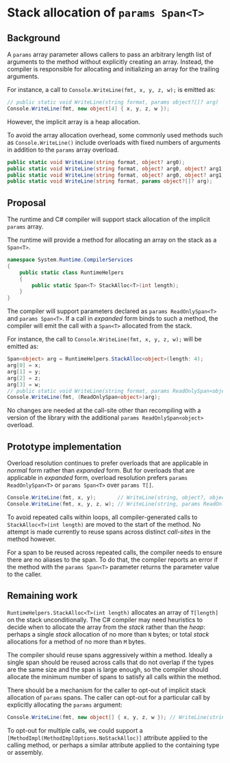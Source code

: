 # Stack allocation of `params Span<T>`

## Background
A `params` array parameter allows callers to pass an arbitrary length list of arguments to the method without explicitly creating an array. Instead, the compiler is responsible for allocating and initializing an array for the trailing arguments.

For instance, a call to `Console.WriteLine(fmt, x, y, z, w);` is emitted as:
```csharp
// public static void WriteLine(string format, params object?[]? arg)
Console.WriteLine(fmt, new object[4] { x, y, z, w });
```
However, the implicit array is a heap allocation.

To avoid the array allocation overhead, some commonly used methods such as `Console.WriteLine()` include overloads with fixed numbers of arguments in addition to the `params` array overload.
```csharp
public static void WriteLine(string format, object? arg0);
public static void WriteLine(string format, object? arg0, object? arg1);
public static void WriteLine(string format, object? arg0, object? arg1, object? arg2);
public static void WriteLine(string format, params object?[]? arg);
```

## Proposal
The runtime and C# compiler will support stack allocation of the implicit `params` array.

The runtime will provide a method for allocating an array on the stack as a `Span<T>`.
```csharp
namespace System.Runtime.CompilerServices
{
    public static class RuntimeHelpers
    {
        public static Span<T> StackAlloc<T>(int length);
    }
}
```
The compiler will support parameters declared as `params ReadOnlySpan<T>` and `params Span<T>`.
If a call in _expanded_ form binds to such a method, the compiler will emit the call with a `Span<T>` allocated from the stack.

For instance, the call to `Console.WriteLine(fmt, x, y, z, w);` will be emitted as:
```csharp
Span<object> arg = RuntimeHelpers.StackAlloc<object>(length: 4);
arg[0] = x;
arg[1] = y;
arg[2] = z;
arg[3] = w;
// public static void WriteLine(string format, params ReadOnlySpan<object?> arg)
Console.WriteLine(fmt, (ReadOnlySpan<object>)arg);
```
No changes are needed at the call-site other than recompiling with a version of the library with the additional `params ReadOnlySpan<object>` overload.

## Prototype implementation
Overload resolution continues to prefer overloads that are applicable in _normal_ form rather than _expanded_ form.
But for overloads that are applicable in _expanded_ form, overload resolution prefers `params ReadOnlySpan<T>` or `params Span<T>` over `params T[]`.
```csharp
Console.WriteLine(fmt, x, y);       // WriteLine(string, object?, object?)
Console.WriteLine(fmt, x, y, z, w); // WriteLine(string, params ReadOnlySpan<object?>)
```

To avoid repeated calls within loops, all compiler-generated calls to `StackAlloc<T>(int length)` are moved to the start of the method.
No attempt is made currently to reuse spans across distinct _call-sites_ in the method however.

For a span to be reused across repeated calls, the compiler needs to ensure there are no aliases to the span.
To do that, the compiler reports an error if the method with the `params Span<T>` parameter returns the parameter value to the caller.

## Remaining work
`RuntimeHelpers.StackAlloc<T>(int length)` allocates an array of `T[length]` on the stack unconditionally.
The C# compiler may need heuristics to decide when to allocate the array from the _stack_ rather than the _heap_: perhaps a single _stack_ allocation of no more than `N` bytes; or total _stack_ allocations for a method of no more than `M` bytes.

The compiler should reuse spans aggressively within a method. Ideally a single span should be reused across calls that do not overlap if the types are the same size and the span is large enough, so the compiler should allocate the minimum number of spans to satisfy all calls within the method.

There should be a mechanism for the caller to opt-out of implicit stack allocation of `params` spans.
The caller can opt-out for a particular call by explicitly allocating the `params` argument:
```csharp
Console.WriteLine(fmt, new object[] { x, y, z, w }); // WriteLine(string, params object?[]?)
```
To opt-out for multiple calls, we could support a `[MethodImpl(MethodImplOptions.NoStackAlloc)]` attribute applied to the calling method, or perhaps a similar attribute applied to the containing type or assembly.
